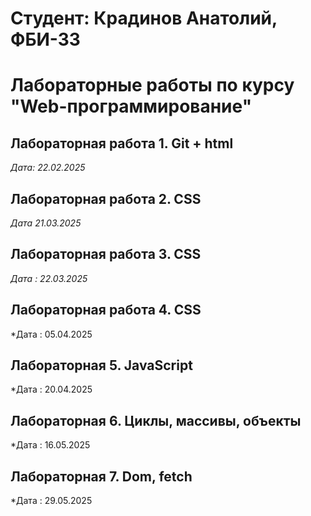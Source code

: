 # Студент: Крадинов Анатолий, ФБИ-33

# Лабораторные работы по курсу "Web-программирование"

## Лабораторная работа 1. Git + html 

*Дата: 22.02.2025*

## Лабораторная работа 2. CSS

*Дата 21.03.2025*

## Лабораторная работа 3. CSS

*Дата : 22.03.2025*

## Лабораторная работа 4. CSS

*Дата : 05.04.2025

## Лабораторная 5. JavaScript

*Дата : 20.04.2025

## Лабораторная 6. Циклы, массивы, объекты

*Дата : 16.05.2025

## Лабораторная 7. Dom, fetch

*Дата : 29.05.2025